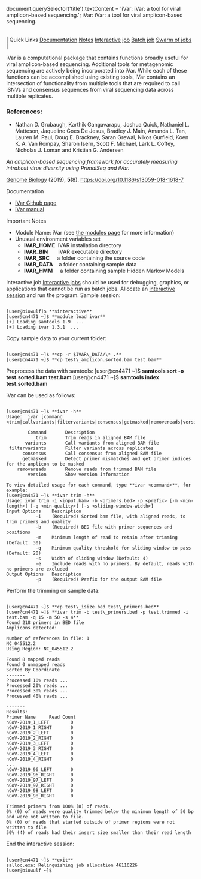 

document.querySelector('title').textContent = 'iVar: iVar: a tool for viral amplicon-based sequencing.';
iVar: iVar: a tool for viral amplicon-based sequencing.


|  |
| --- |
| 
Quick Links
[Documentation](#doc)
[Notes](#notes)
[Interactive job](#int) 
[Batch job](#sbatch) 
[Swarm of jobs](#swarm) 
 |



iVar is a computational package that contains functions broadly useful for viral amplicon-based sequencing. Additional tools for metagenomic sequencing are actively being incorporated into iVar. While each of these functions can be accomplished using existing tools, iVar contains an intersection of functionality from multiple tools that are required to call iSNVs and consensus sequences from viral sequencing data across multiple replicates.



### References:


* Nathan D. Grubaugh, Karthik Gangavarapu, Joshua Quick, Nathaniel L. Matteson, Jaqueline Goes De Jesus, Bradley J. Main, Amanda L. Tan, Lauren M. Paul, Doug E. Brackney, Saran Grewal, Nikos Gurfield, Koen K. A. Van Rompay, Sharon Isern, Scott F. Michael, Lark L. Coffey, Nicholas J. Loman and Kristian G. Andersen   

 *An amplicon-based sequencing framework for accurately measuring intrahost virus diversity using PrimalSeq and iVar.*  

[Genome Biology](https://genomebiology.biomedcentral.com/articles/10.1186/s13059-018-1618-7)  (2019), **5**(8). https://doi.org/10.1186/s13059-018-1618-7


Documentation
* [iVar Github page](https://github.com/andersen-lab/ivar)
* [iVar manual](https://andersen-lab.github.io/ivar/html/manualpage.html)


Important Notes
* Module Name: iVar (see [the modules page](https://hpc.nih.gov/apps/modules.html) for more information)
* Unusual environment variables set
	+ **IVAR\_HOME**  IVAR installation directory
	+ **IVAR\_BIN**       IVAR executable directory
	+ **IVAR\_SRC**     a folder containing the source code
	+ **IVAR\_DATA**    a folder containing sample data
	+ **IVAR\_HMM**     a folder containing sample Hidden Markov Models



Interactive job
[Interactive jobs](/docs/userguide.html#int) should be used for debugging, graphics, or applications that cannot be run as batch jobs.
Allocate an [interactive session](/docs/userguide.html#int) and run the program. Sample session:



```

[user@biowulf]$ **sinteractive** 
[user@cn4471 ~]$ **module load ivar** 
[+] Loading samtools 1.9  ...
[+] Loading ivar 1.3.1  ...

```

Copy sample data to your current folder:

```

[user@cn4471 ~]$ **cp -r $IVAR\_DATA/\* .**
[user@cn4471 ~]$ **cp test\_amplicon.sorted.bam test.bam** 

```

Preprocess the data with samtools:
[user@cn4471 ~]$ **samtools sort -o test.sorted.bam test.bam** 
[user@cn4471 ~]$ **samtools index test.sorted.bam**

iVar can be used as follows:

```

[user@cn4471 ~]$ **ivar -h**
Usage:  ivar [command <trim|callvariants|filtervariants|consensus|getmasked|removereads|version|help>]

        Command       Description
           trim       Trim reads in aligned BAM file
       variants       Call variants from aligned BAM file
 filtervariants       Filter variants across replicates
      consensus       Call consensus from aligned BAM file
      getmasked       Detect primer mismatches and get primer indices for the amplicon to be masked
    removereads       Remove reads from trimmed BAM file
        version       Show version information

To view detailed usage for each command, type **ivar <command>**, for example:
[user@cn4471 ~]$ **ivar trim -h** 
Usage: ivar trim -i <input.bam> -b <primers.bed> -p <prefix> [-m <min-length>] [-q <min-quality>] [-s <sliding-window-width>]
Input Options    Description
           -i    (Required) Sorted bam file, with aligned reads, to trim primers and quality
           -b    (Required) BED file with primer sequences and positions
           -m    Minimum length of read to retain after trimming (Default: 30)
           -q    Minimum quality threshold for sliding window to pass (Default: 20)
           -s    Width of sliding window (Default: 4)
           -e    Include reads with no primers. By default, reads with no primers are excluded
Output Options   Description
           -p    (Required) Prefix for the output BAM file

```

Perform the trimming on sample data:

```

[user@cn4471 ~]$ **cp test\_isize.bed test\_primers.bed** 
[user@cn4471 ~]$ **ivar trim -b test\_primers.bed -p test.trimmed -i test.bam -q 15 -m 50 -s 4** 
Found 218 primers in BED file
Amplicons detected:

Number of references in file: 1
NC_045512.2
Using Region: NC_045512.2

Found 8 mapped reads
Found 0 unmapped reads
Sorted By Coordinate
-------
Processed 10% reads ...
Processed 20% reads ...
Processed 30% reads ...
Processed 40% reads ...

-------
Results:
Primer Name     Read Count
nCoV-2019_1_LEFT        0
nCoV-2019_1_RIGHT       0
nCoV-2019_2_LEFT        0
nCoV-2019_2_RIGHT       0
nCoV-2019_3_LEFT        0
nCoV-2019_3_RIGHT       0
nCoV-2019_4_LEFT        0
nCoV-2019_4_RIGHT       0
...
nCoV-2019_96_LEFT       0
nCoV-2019_96_RIGHT      0
nCoV-2019_97_LEFT       0
nCoV-2019_97_RIGHT      0
nCoV-2019_98_LEFT       0
nCoV-2019_98_RIGHT      0

Trimmed primers from 100% (8) of reads.
0% (0) of reads were quality trimmed below the minimum length of 50 bp and were not written to file.
0% (0) of reads that started outside of primer regions were not written to file
50% (4) of reads had their insert size smaller than their read length

```

End the interactive session:

```

[user@cn4471 ~]$ **exit**
salloc.exe: Relinquishing job allocation 46116226
[user@biowulf ~]$

```





